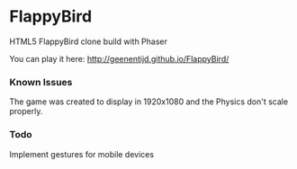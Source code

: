 FlappyBird
==========

HTML5 FlappyBird clone build with Phaser

You can play it here: http://geenentijd.github.io/FlappyBird/


### Known Issues

The game was created to display in 1920x1080 and the Physics don't scale properly.

### Todo

Implement gestures for mobile devices
